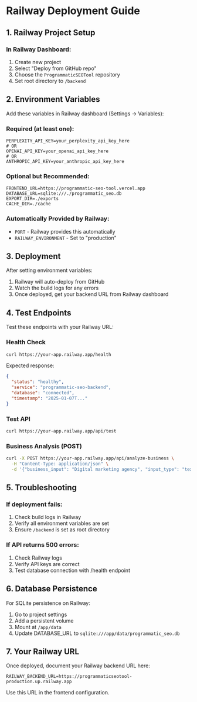 # Railway Deployment Guide

## 1. Railway Project Setup

### In Railway Dashboard:
1. Create new project
2. Select "Deploy from GitHub repo"
3. Choose the `ProgrammaticSEOTool` repository
4. Set root directory to `/backend`

## 2. Environment Variables

Add these variables in Railway dashboard (Settings → Variables):

### Required (at least one):
```
PERPLEXITY_API_KEY=your_perplexity_api_key_here
# OR
OPENAI_API_KEY=your_openai_api_key_here
# OR
ANTHROPIC_API_KEY=your_anthropic_api_key_here
```

### Optional but Recommended:
```
FRONTEND_URL=https://programmatic-seo-tool.vercel.app
DATABASE_URL=sqlite:///./programmatic_seo.db
EXPORT_DIR=./exports
CACHE_DIR=./cache
```

### Automatically Provided by Railway:
- `PORT` - Railway provides this automatically
- `RAILWAY_ENVIRONMENT` - Set to "production"

## 3. Deployment

After setting environment variables:
1. Railway will auto-deploy from GitHub
2. Watch the build logs for any errors
3. Once deployed, get your backend URL from Railway dashboard

## 4. Test Endpoints

Test these endpoints with your Railway URL:

### Health Check
```bash
curl https://your-app.railway.app/health
```

Expected response:
```json
{
  "status": "healthy",
  "service": "programmatic-seo-backend",
  "database": "connected",
  "timestamp": "2025-01-07T..."
}
```

### Test API
```bash
curl https://your-app.railway.app/api/test
```

### Business Analysis (POST)
```bash
curl -X POST https://your-app.railway.app/api/analyze-business \
  -H "Content-Type: application/json" \
  -d '{"business_input": "Digital marketing agency", "input_type": "text"}'
```

## 5. Troubleshooting

### If deployment fails:
1. Check build logs in Railway
2. Verify all environment variables are set
3. Ensure `/backend` is set as root directory

### If API returns 500 errors:
1. Check Railway logs
2. Verify API keys are correct
3. Test database connection with /health endpoint

## 6. Database Persistence

For SQLite persistence on Railway:
1. Go to project settings
2. Add a persistent volume
3. Mount at `/app/data`
4. Update DATABASE_URL to `sqlite:///app/data/programmatic_seo.db`

## 7. Your Railway URL

Once deployed, document your Railway backend URL here:
```
RAILWAY_BACKEND_URL=https://programmaticseotool-production.up.railway.app
```

Use this URL in the frontend configuration.